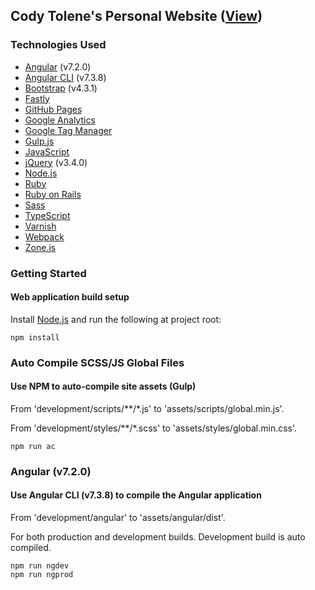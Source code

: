 ## Cody Tolene's Personal Website ([View](https://www.codytolene.com))

### Technologies Used
- [Angular](https://angular.io/) (v7.2.0)
- [Angular CLI](https://cli.angular.io/) (v7.3.8)
- [Bootstrap](https://getbootstrap.com/) (v4.3.1)
- [Fastly](https://www.fastly.com/)
- [GitHub Pages](https://pages.github.com/)
- [Google Analytics](https://analytics.google.com/analytics/web/)
- [Google Tag Manager](https://tagmanager.google.com/)
- [Gulp.js](https://gulpjs.com/)
- [JavaScript](https://www.javascript.com/)
- [jQuery](https://jquery.com/) (v3.4.0)
- [Node.js](https://nodejs.org/en/)
- [Ruby](https://www.ruby-lang.org/en/)
- [Ruby on Rails](https://rubyonrails.org/)
- [Sass](https://sass-lang.com/)
- [TypeScript](https://www.typescriptlang.org/)
- [Varnish](http://varnish-cache.org/)
- [Webpack](https://webpack.js.org/)
- [Zone.js](https://github.com/angular/zone.js/)

### Getting Started
#### Web application build setup
Install [Node.js](https://nodejs.org/en/) and run the following at project root:
```
npm install
```

### Auto Compile SCSS/JS Global Files
#### Use NPM to auto-compile site assets (Gulp)
From 'development/scripts/\*\*/\*.js' to 'assets/scripts/global.min.js'.

From 'development/styles/\*\*/\*.scss' to 'assets/styles/global.min.css'.
```
npm run ac
```

### Angular (v7.2.0)
#### Use Angular CLI (v7.3.8) to compile the Angular application
From 'development/angular' to 'assets/angular/dist'.

For both production and development builds. Development build is auto compiled.
```
npm run ngdev
npm run ngprod
```
